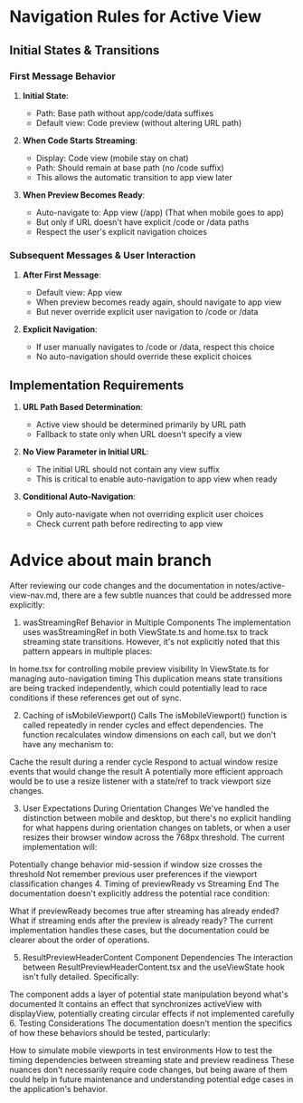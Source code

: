 # Navigation Rules for Active View

## Initial States & Transitions

### First Message Behavior

1. **Initial State**:

   - Path: Base path without app/code/data suffixes
   - Default view: Code preview (without altering URL path)

2. **When Code Starts Streaming**:

   - Display: Code view (mobile stay on chat)
   - Path: Should remain at base path (no /code suffix)
   - This allows the automatic transition to app view later

3. **When Preview Becomes Ready**:
   - Auto-navigate to: App view (/app) (That when mobile goes to app)
   - But only if URL doesn't have explicit /code or /data paths
   - Respect the user's explicit navigation choices

### Subsequent Messages & User Interaction

1. **After First Message**:

   - Default view: App view
   - When preview becomes ready again, should navigate to app view
   - But never override explicit user navigation to /code or /data

2. **Explicit Navigation**:
   - If user manually navigates to /code or /data, respect this choice
   - No auto-navigation should override these explicit choices

## Implementation Requirements

1. **URL Path Based Determination**:

   - Active view should be determined primarily by URL path
   - Fallback to state only when URL doesn't specify a view

2. **No View Parameter in Initial URL**:

   - The initial URL should not contain any view suffix
   - This is critical to enable auto-navigation to app view when ready

3. **Conditional Auto-Navigation**:
   - Only auto-navigate when not overriding explicit user choices
   - Check current path before redirecting to app view

# Advice about main branch

After reviewing our code changes and the documentation in notes/active-view-nav.md, there are a few subtle nuances that could be addressed more explicitly:

1. wasStreamingRef Behavior in Multiple Components
   The implementation uses wasStreamingRef in both ViewState.ts and home.tsx to track streaming state transitions. However, it's not explicitly noted that this pattern appears in multiple places:

In home.tsx for controlling mobile preview visibility
In ViewState.ts for managing auto-navigation timing
This duplication means state transitions are being tracked independently, which could potentially lead to race conditions if these references get out of sync.

2. Caching of isMobileViewport() Calls
   The isMobileViewport() function is called repeatedly in render cycles and effect dependencies. The function recalculates window dimensions on each call, but we don't have any mechanism to:

Cache the result during a render cycle
Respond to actual window resize events that would change the result
A potentially more efficient approach would be to use a resize listener with a state/ref to track viewport size changes.

3. User Expectations During Orientation Changes
   We've handled the distinction between mobile and desktop, but there's no explicit handling for what happens during orientation changes on tablets, or when a user resizes their browser window across the 768px threshold. The current implementation will:

Potentially change behavior mid-session if window size crosses the threshold
Not remember previous user preferences if the viewport classification changes 4. Timing of previewReady vs Streaming End
The documentation doesn't explicitly address the potential race condition:

What if previewReady becomes true after streaming has already ended?
What if streaming ends after the preview is already ready?
The current implementation handles these cases, but the documentation could be clearer about the order of operations.

5. ResultPreviewHeaderContent Component Dependencies
   The interaction between ResultPreviewHeaderContent.tsx and the useViewState hook isn't fully detailed. Specifically:

The component adds a layer of potential state manipulation beyond what's documented
It contains an effect that synchronizes activeView with displayView, potentially creating circular effects if not implemented carefully 6. Testing Considerations
The documentation doesn't mention the specifics of how these behaviors should be tested, particularly:

How to simulate mobile viewports in test environments
How to test the timing dependencies between streaming state and preview readiness
These nuances don't necessarily require code changes, but being aware of them could help in future maintenance and understanding potential edge cases in the application's behavior.
